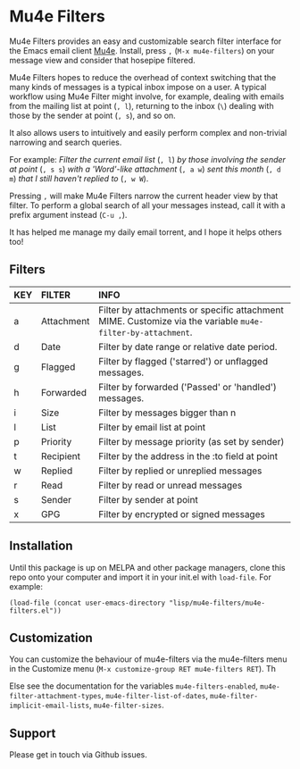 
# Mu4e Filters

Mu4e Filters provides an easy and customizable search filter interface
for the Emacs email client [Mu4e](https://github.com/djcb/mu).
Install, press `,` (`M-x mu4e-filters`) on your message view and
consider that hosepipe filtered.

Mu4e Filters hopes to reduce the overhead of context switching that
the many kinds of messages is a typical inbox impose on a user. A
typical workflow using Mu4e Filter might involve, for example, dealing
with emails from the mailing list at point (`, l`), returning to the
inbox (`\`) dealing with those by the sender at point (`, s`), and so
on.

It also allows users to intuitively and easily perform complex and
non-trivial narrowing and search queries.

For example: *Filter the current email list* (`, l`) *by those involving the sender
at point* (`, s s`) *with a 'Word'-like attachment* (`, a w`) *sent this month* (`, d m`) 
*that I still haven't replied to* (`, w W`).

Pressing `,` will make Mu4e Filters narrow the current header view by
that filter. To perform a global search of all your messages instead,
call it with a prefix argument instead (`C-u ,`).

It has helped me manage my daily email torrent, and I hope it helps
others too!

## Filters

| KEY | FILTER     | INFO                                                                                                       |
|-----|:-----------|:-----------------------------------------------------------------------------------------------------------|
| a   | Attachment | Filter by attachments or specific attachment MIME. Customize via the variable `mu4e-filter-by-attachment`. |
| d   | Date       | Filter by date range or relative date period.                                                              |
| g   | Flagged    | Filter by flagged ('starred') or unflagged messages.                                                       |
| h   | Forwarded  | Filter by forwarded ('Passed' or 'handled') messages.                                                      |
| i   | Size       | Filter by messages bigger than n                                                                           |
| l   | List       | Filter by email list at point                                                                              |
| p   | Priority   | Filter by message priority (as set by sender)                                                              |
| t   | Recipient  | Filter by the address in the :to field at point                                                            |
| w   | Replied    | Filter by replied or unreplied messages                                                                    |
| r   | Read       | Filter by read or unread messages                                                                          |
| s   | Sender     | Filter by sender at point                                                                                  |
| x   | GPG        | Filter by encrypted or signed messages                                                                     |

## Installation

Until this package is up on MELPA and other package managers, clone
this repo onto your computer and import it in your init.el with
`load-file`. For example:

``` emacs-lisp
(load-file (concat user-emacs-directory "lisp/mu4e-filters/mu4e-filters.el"))
```

## Customization

You can customize the behaviour of mu4e-filters via the mu4e-filters
menu in the Customize menu (`M-x customize-group RET mu4e-filters
RET`). Th

Else see the documentation for the variables `mu4e-filters-enabled`,
`mu4e-filter-attachment-types`, `mu4e-filter-list-of-dates`,
`mu4e-filter-implicit-email-lists`, `mu4e-filter-sizes`.

## Support

Please get in touch via Github issues.
